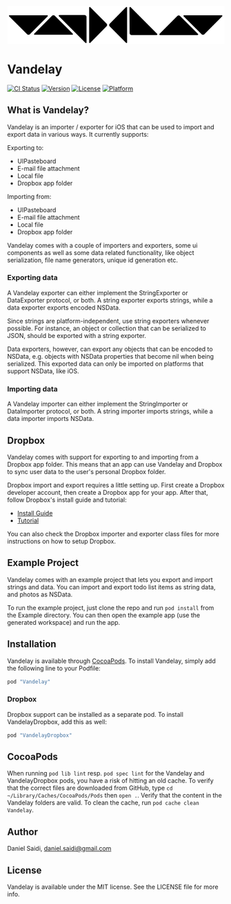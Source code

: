 ![Vandelay logo](Assets/logo-900.png "Vandelay")

# Vandelay

[![CI Status](http://img.shields.io/travis/danielsaidi/Vandelay.svg?style=flat)](https://travis-ci.org/danielsaidi/Vandelay)
[![Version](https://img.shields.io/cocoapods/v/Vandelay.svg?style=flat)](http://cocoapods.org/pods/Vandelay)
[![License](https://img.shields.io/cocoapods/l/Vandelay.svg?style=flat)](http://cocoapods.org/pods/Vandelay)
[![Platform](https://img.shields.io/cocoapods/p/Vandelay.svg?style=flat)](http://cocoapods.org/pods/Vandelay)


## What is Vandelay?

Vandelay is an importer / exporter for iOS that can be used to import and export data in various
ways. It currently supports:

Exporting to:

 - UIPasteboard
 - E-mail file attachment
 - Local file
 - Dropbox app folder

Importing from:

 - UIPasteboard
 - E-mail file attachment
 - Local file
 - Dropbox app folder

Vandelay comes with a couple of importers and exporters, some ui components as well as some data
related functionality, like object serialization, file name generators, unique id generation etc.


### Exporting data

A Vandelay exporter can either implement the StringExporter or DataExporter protocol, or both. A
string exporter exports strings, while a data exporter exports encoded NSData.

Since strings are platform-independent, use string exporters whenever possible. For instance, an
object or collection that can be serialized to JSON, should be exported with a string exporter.

Data exporters, however, can export any objects that can be encoded to NSData, e.g. objects with
NSData properties that become nil when being serialized. This exported data can only be imported
on platforms that support NSData, like iOS.


### Importing data

A Vandelay importer can either implement the StringImporter or DataImporter protocol, or both. A
string importer imports strings, while a data importer imports NSData.



## Dropbox

Vandelay comes with support for exporting to and importing from a Dropbox app folder. This means
that an app can use Vandelay and Dropbox to sync user data to the user's personal Dropbox folder.

Dropbox import and export requires a little setting up. First create a Dropbox developer account,
then create a Dropbox app for your app.  After that, follow Dropbox's install guide and tutorial:

- [Install Guide](https://www.dropbox.com/developers/documentation/swift#install)
- [Tutorial](https://www.dropbox.com/developers/documentation/swift#tutorial)

You can also check the Dropbox importer and exporter class files for more instructions on how to
setup Dropbox.



## Example Project

Vandelay comes with an example project that lets you export and import strings and data. You can
import and export todo list items as string data, and photos as NSData.

To run the example project, just clone the repo and run `pod install` from the Example directory.
You can then open the example app (use the generated workspace) and run the app.



## Installation

Vandelay is available through [CocoaPods](http://cocoapods.org). To install Vandelay, simply add
the following line to your Podfile:

```ruby
pod "Vandelay"
```

### Dropbox

Dropbox support can be installed as a separate pod. To install VandelayDropbox, add this as well: 

```ruby
pod "VandelayDropbox"
```



## CocoaPods

When running `pod lib lint` resp. `pod spec lint` for the Vandelay and VandelayDropbox pods, you
have a risk of hitting an old cache. To verify that the correct files are downloaded from GitHub,
type `cd ~/Library/Caches/CocoaPods/Pods` then `open .`. Verify that the content in the Vandelay
folders are valid. To clean the cache, run `pod cache clean Vandelay`.



## Author

Daniel Saidi, daniel.saidi@gmail.com



## License

Vandelay is available under the MIT license. See the LICENSE file for more info.

